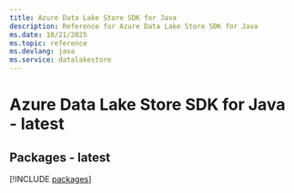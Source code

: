 ```yaml
---
title: Azure Data Lake Store SDK for Java
description: Reference for Azure Data Lake Store SDK for Java
ms.date: 10/21/2025
ms.topic: reference
ms.devlang: java
ms.service: datalakestore
---
```

# Azure Data Lake Store SDK for Java - latest
## Packages - latest
[!INCLUDE [packages](data-lake-store-index.md)]